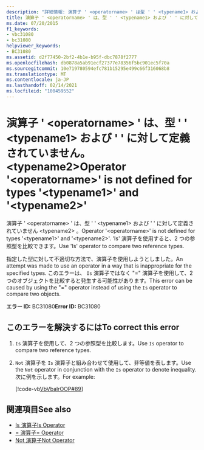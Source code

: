 ```yaml
---
description: "詳細情報: 演算子 ' <operatorname> ' は型 ' ' <typename1> および ' ' に対して定義されていません <typename2>"
title: 演算子 ' <operatorname> ' は、型 ' ' <typename1> および ' ' に対して定義されていません。 <typename2>
ms.date: 07/20/2015
f1_keywords:
- vbc31080
- bc31080
helpviewer_keywords:
- BC31080
ms.assetid: d2f77450-2bf2-4b1e-b95f-dbc7878f2777
ms.openlocfilehash: db0878a5ab91ecf27377e78356f5bc901ec5f70a
ms.sourcegitcommit: 10e719780594efc781b15295e499c66f316068b8
ms.translationtype: MT
ms.contentlocale: ja-JP
ms.lasthandoff: 02/14/2021
ms.locfileid: "100459552"
---
```

# <a name="operator-operatorname-is-not-defined-for-types-typename1-and-typename2"></a><span data-ttu-id="dbf53-103">演算子 ' \<operatorname> ' は、型 ' ' \<typename1> および ' ' に対して定義されていません。 \<typename2></span><span class="sxs-lookup"><span data-stu-id="dbf53-103">Operator '\<operatorname>' is not defined for types '\<typename1>' and '\<typename2>'</span></span>

<span data-ttu-id="dbf53-104">演算子 ' \<operatorname> ' は、型 ' ' \<typename1> および ' ' に対して定義されていません \<typename2> 。</span><span class="sxs-lookup"><span data-stu-id="dbf53-104">Operator '\<operatorname>' is not defined for types '\<typename1>' and '\<typename2>'.</span></span> <span data-ttu-id="dbf53-105">'Is' 演算子を使用すると、2 つの参照型を比較できます。</span><span class="sxs-lookup"><span data-stu-id="dbf53-105">Use 'Is' operator to compare two reference types.</span></span>  
  
 <span data-ttu-id="dbf53-106">指定した型に対して不適切な方法で、演算子を使用しようとしました。</span><span class="sxs-lookup"><span data-stu-id="dbf53-106">An attempt was made to use an operator in a way that is inappropriate for the specified types.</span></span> <span data-ttu-id="dbf53-107">このエラーは、 `Is` 演算子ではなく "=" 演算子を使用して、2 つのオブジェクトを比較すると発生する可能性があります。</span><span class="sxs-lookup"><span data-stu-id="dbf53-107">This error can be caused by using the "=" operator instead of using the `Is` operator to compare two objects.</span></span>  
  
 <span data-ttu-id="dbf53-108">**エラー ID:** BC31080</span><span class="sxs-lookup"><span data-stu-id="dbf53-108">**Error ID:** BC31080</span></span>  
  
## <a name="to-correct-this-error"></a><span data-ttu-id="dbf53-109">このエラーを解決するには</span><span class="sxs-lookup"><span data-stu-id="dbf53-109">To correct this error</span></span>  
  
1. <span data-ttu-id="dbf53-110">`Is` 演算子を使用して、2 つの参照型を比較します。</span><span class="sxs-lookup"><span data-stu-id="dbf53-110">Use `Is` operator to compare two reference types.</span></span>  
  
2. <span data-ttu-id="dbf53-111">`Not` 演算子を `Is` 演算子と組み合わせて使用して、非等値を表します。</span><span class="sxs-lookup"><span data-stu-id="dbf53-111">Use the `Not` operator in conjunction with the `Is` operator to denote inequality.</span></span> <span data-ttu-id="dbf53-112">次に例を示します。</span><span class="sxs-lookup"><span data-stu-id="dbf53-112">For example:</span></span>  
  
     [!code-vb[VbVbalrOOP#89](~/samples/snippets/visualbasic/VS_Snippets_VBCSharp/VbVbalrOOP/VB/OOP.vb#89)]
  
## <a name="see-also"></a><span data-ttu-id="dbf53-113">関連項目</span><span class="sxs-lookup"><span data-stu-id="dbf53-113">See also</span></span>

- [<span data-ttu-id="dbf53-114">Is 演算子</span><span class="sxs-lookup"><span data-stu-id="dbf53-114">Is Operator</span></span>](../language-reference/operators/is-operator.md)
- [<span data-ttu-id="dbf53-115">= 演算子</span><span class="sxs-lookup"><span data-stu-id="dbf53-115">= Operator</span></span>](../language-reference/operators/assignment-operator.md)
- [<span data-ttu-id="dbf53-116">Not 演算子</span><span class="sxs-lookup"><span data-stu-id="dbf53-116">Not Operator</span></span>](../language-reference/operators/not-operator.md)
